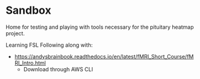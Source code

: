 # Sandbox
Home for testing and playing with tools necessary for the pituitary heatmap project.

Learning FSL
Following along with: 
- https://andysbrainbook.readthedocs.io/en/latest/fMRI_Short_Course/fMRI_Intro.html
    - Download through AWS CLI
